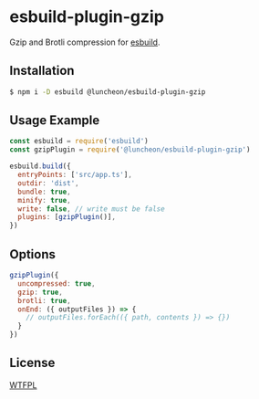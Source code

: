 # esbuild-plugin-gzip

Gzip and Brotli compression for [esbuild](https://esbuild.github.io/).

## Installation

```sh
$ npm i -D esbuild @luncheon/esbuild-plugin-gzip
```

## Usage Example

```js
const esbuild = require('esbuild')
const gzipPlugin = require('@luncheon/esbuild-plugin-gzip')

esbuild.build({
  entryPoints: ['src/app.ts'],
  outdir: 'dist',
  bundle: true,
  minify: true,
  write: false, // write must be false
  plugins: [gzipPlugin()],
})
```

## Options

```js
gzipPlugin({
  uncompressed: true,
  gzip: true,
  brotli: true,
  onEnd: ({ outputFiles }) => {
    // outputFiles.forEach(({ path, contents }) => {})
  }
})
```

## License

[WTFPL](http://www.wtfpl.net/)
